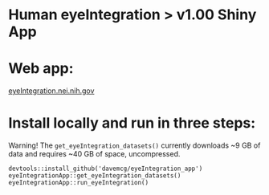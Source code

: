 # Human eyeIntegration > v1.00 Shiny App

# Web app: 
[eyeIntegration.nei.nih.gov]()

# Install locally and run in three steps:
Warning! The `get_eyeIntegration_datasets()` currently downloads ~9 GB of data and requires ~40 GB of space, uncompressed. 
```
devtools::install_github('davemcg/eyeIntegration_app')
eyeIntegrationApp::get_eyeIntegration_datasets()
eyeIntegrationApp::run_eyeIntegration()
```
